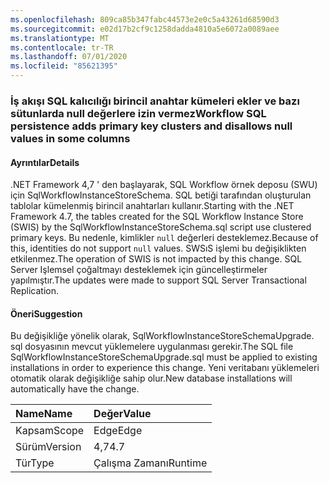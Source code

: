 ```yaml
---
ms.openlocfilehash: 809ca85b347fabc44573e2e0c5a43261d68590d3
ms.sourcegitcommit: e02d17b2cf9c1258dadda4810a5e6072a0089aee
ms.translationtype: MT
ms.contentlocale: tr-TR
ms.lasthandoff: 07/01/2020
ms.locfileid: "85621395"
---
```

### <a name="workflow-sql-persistence-adds-primary-key-clusters-and-disallows-null-values-in-some-columns"></a><span data-ttu-id="dbed0-101">İş akışı SQL kalıcılığı birincil anahtar kümeleri ekler ve bazı sütunlarda null değerlere izin vermez</span><span class="sxs-lookup"><span data-stu-id="dbed0-101">Workflow SQL persistence adds primary key clusters and disallows null values in some columns</span></span>

#### <a name="details"></a><span data-ttu-id="dbed0-102">Ayrıntılar</span><span class="sxs-lookup"><span data-stu-id="dbed0-102">Details</span></span>

<span data-ttu-id="dbed0-103">.NET Framework 4,7 ' den başlayarak, SQL Workflow örnek deposu (SWU) için SqlWorkflowInstanceStoreSchema. SQL betiği tarafından oluşturulan tablolar kümelenmiş birincil anahtarları kullanır.</span><span class="sxs-lookup"><span data-stu-id="dbed0-103">Starting with the .NET Framework 4.7, the tables created for the SQL Workflow Instance Store (SWIS) by the SqlWorkflowInstanceStoreSchema.sql script use clustered primary keys.</span></span> <span data-ttu-id="dbed0-104">Bu nedenle, kimlikler <code>null</code> değerleri desteklemez.</span><span class="sxs-lookup"><span data-stu-id="dbed0-104">Because of this, identities do not support <code>null</code> values.</span></span> <span data-ttu-id="dbed0-105">SWSıS işlemi bu değişiklikten etkilenmez.</span><span class="sxs-lookup"><span data-stu-id="dbed0-105">The operation of SWIS is not impacted by this change.</span></span> <span data-ttu-id="dbed0-106">SQL Server Işlemsel çoğaltmayı desteklemek için güncelleştirmeler yapılmıştır.</span><span class="sxs-lookup"><span data-stu-id="dbed0-106">The updates were made to support SQL Server Transactional Replication.</span></span>

#### <a name="suggestion"></a><span data-ttu-id="dbed0-107">Öneri</span><span class="sxs-lookup"><span data-stu-id="dbed0-107">Suggestion</span></span>

<span data-ttu-id="dbed0-108">Bu değişikliğe yönelik olarak, SqlWorkflowInstanceStoreSchemaUpgrade. sql dosyasının mevcut yüklemelere uygulanması gerekir.</span><span class="sxs-lookup"><span data-stu-id="dbed0-108">The SQL file SqlWorkflowInstanceStoreSchemaUpgrade.sql must be applied to existing installations in order to experience this change.</span></span> <span data-ttu-id="dbed0-109">Yeni veritabanı yüklemeleri otomatik olarak değişikliğe sahip olur.</span><span class="sxs-lookup"><span data-stu-id="dbed0-109">New database installations will automatically have the change.</span></span>

| <span data-ttu-id="dbed0-110">Name</span><span class="sxs-lookup"><span data-stu-id="dbed0-110">Name</span></span>    | <span data-ttu-id="dbed0-111">Değer</span><span class="sxs-lookup"><span data-stu-id="dbed0-111">Value</span></span>       |
|:--------|:------------|
| <span data-ttu-id="dbed0-112">Kapsam</span><span class="sxs-lookup"><span data-stu-id="dbed0-112">Scope</span></span>   |<span data-ttu-id="dbed0-113">Edge</span><span class="sxs-lookup"><span data-stu-id="dbed0-113">Edge</span></span>|
|<span data-ttu-id="dbed0-114">Sürüm</span><span class="sxs-lookup"><span data-stu-id="dbed0-114">Version</span></span>|<span data-ttu-id="dbed0-115">4,7</span><span class="sxs-lookup"><span data-stu-id="dbed0-115">4.7</span></span>|
|<span data-ttu-id="dbed0-116">Tür</span><span class="sxs-lookup"><span data-stu-id="dbed0-116">Type</span></span>|<span data-ttu-id="dbed0-117">Çalışma Zamanı</span><span class="sxs-lookup"><span data-stu-id="dbed0-117">Runtime</span></span>|
